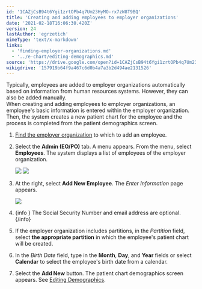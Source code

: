 ```yaml
---
id: '1CAZjCsB94t6Ygi1zrtOPb4q7Um23HyMO-rx7zW8T9BQ'
title: 'Creating and adding employees to employer organizations'
date: '2021-02-18T16:06:30.420Z'
version: 24
lastAuthor: 'egrzetich'
mimeType: 'text/x-markdown'
links:
  - 'finding-employer-organizations.md'
  - '../e-chart/editing-demographics.md'
source: 'https://drive.google.com/open?id=1CAZjCsB94t6Ygi1zrtOPb4q7Um23HyMO-rx7zW8T9BQ'
wikigdrive: '157919b64f9a467c6d0b4a7a3b2d494ae2131526'
---
```

Typically, employees are added to employer organizations automatically based on information from human resources systems. However, they can also be added manually.  
When creating and adding employees to employer organizations, an employee's basic information is entered within the employer organization. Then, the system creates a new patient chart for the employee and the process is completed from the patient demographics screen.
1. [Find the employer organization](finding-employer-organizations.md) to which to add an employee.
2. Select the <strong>Admin (EO/PO)</strong> tab. A menu appears. From the menu, select <strong>Employees</strong>. The system displays a list of employees of the employer organization.

   <img src="../creating-and-adding-employees-to-employer-organizations.assets/10000000000000E0000000939AB53CC97E68DAFB.png" />

   <img src="../creating-and-adding-employees-to-employer-organizations.assets/10000000000003A10000018AF2857DA662A5A17B.png" />

3. At the right, select <strong>Add New Employee</strong>. The <em>Enter Information</em> page appears.

   <img src="../creating-and-adding-employees-to-employer-organizations.assets/100000000000028800000139E19BD4B7A91806CE.png" />  

4. {info }
   The Social Security Number and email address are optional.{/info}
5. If the employer organization includes partitions, in the <em>Partition</em> field, select <strong>the appropriate partition</strong> in which the employee's patient chart will be created.
6. In the <em>Birth Date</em> field, type in the <strong>Month</strong>, <strong>Day</strong>, and <strong>Year</strong> fields or select <strong>Calendar</strong> to select the employee's birth date from a calendar.
7. Select the <strong>Add New</strong> button. The patient chart demographics screen appears. See [Editing Demographics](../e-chart/editing-demographics.md).
